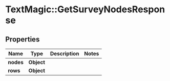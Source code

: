 # TextMagic::GetSurveyNodesResponse

## Properties
Name | Type | Description | Notes
------------ | ------------- | ------------- | -------------
**nodes** | **Object** |  | 
**rows** | **Object** |  | 


